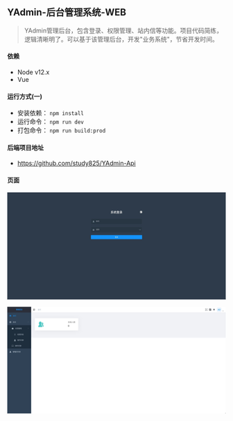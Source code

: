 ## YAdmin-后台管理系统-WEB
> YAdmin管理后台，包含登录、权限管理、站内信等功能。项目代码简练，逻辑清晰明了。可以基于该管理后台，开发"业务系统"，节省开发时间。

#### 依赖
- Node v12.x
- Vue
#### 运行方式(一)
- 安装依赖： `npm install`
- 运行命令： `npm run dev`
- 打包命令： `npm run build:prod`
#### 后端项目地址
- https://github.com/study825/YAdmin-Api


#### 页面

![登陆页面](https://github.com/study825/YAdmin-Web/blob/master/WechatIMG125.jpeg)

![面板](https://github.com/study825/YAdmin-Web/blob/master/WechatIMG126.jpeg)
